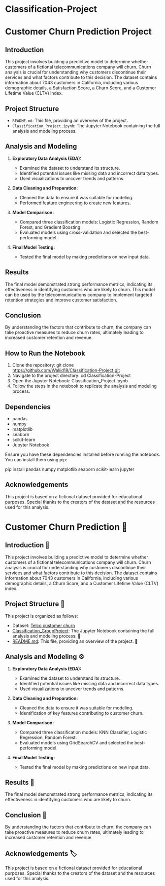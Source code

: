 # Classification-Project

# Customer Churn Prediction Project

## Introduction

This project involves building a predictive model to determine whether customers of a fictional telecommunications company will churn. Churn analysis is crucial for understanding why customers discontinue their services and what factors contribute to this decision. The dataset contains information about 7043 customers in California, including various demographic details, a Satisfaction Score, a Churn Score, and a Customer Lifetime Value (CLTV) index.

## Project Structure

- `README.md`: This file, providing an overview of the project.
- `Classification_Project.ipynb`: The Jupyter Notebook containing the full analysis and modeling process.

## Analysis and Modeling

1. **Exploratory Data Analysis (EDA):**
   - Examined the dataset to understand its structure.
   - Identified potential issues like missing data and incorrect data types.
   - Used visualizations to uncover trends and patterns.

2. **Data Cleaning and Preparation:**
   - Cleaned the data to ensure it was suitable for modeling.
   - Performed feature engineering to create new features.

3. **Model Comparison:**
   - Compared three classification models: Logistic Regression, Random Forest, and Gradient Boosting.
   - Evaluated models using cross-validation and selected the best-performing model.

4. **Final Model Testing:**
   - Tested the final model by making predictions on new input data.

## Results

The final model demonstrated strong performance metrics, indicating its effectiveness in identifying customers who are likely to churn. This model can be used by the telecommunications company to implement targeted retention strategies and improve customer satisfaction.

## Conclusion

By understanding the factors that contribute to churn, the company can take proactive measures to reduce churn rates, ultimately leading to increased customer retention and revenue.

## How to Run the Notebook

1. Clone the repository: git clone https://github.com/Waliid18/Classification-Project.git
2. Navigate to the project directory: cd Classification-Project
3. Open the Jupyter Notebook: Classification_Project.ipynb
4. Follow the steps in the notebook to replicate the analysis and modeling process.

## Dependencies

- pandas
- numpy
- matplotlib
- seaborn
- scikit-learn
- Jupyter Notebook

Ensure you have these dependencies installed before running the notebook. You can install them using pip:

pip install pandas numpy matplotlib seaborn scikit-learn jupyter


## Acknowledgements

This project is based on a fictional dataset provided for educational purposes. Special thanks to the creators of the dataset and the resources used for this analysis.


# Customer Churn Prediction :office:

## Introduction :book:

This project involves building a predictive model to determine whether customers of a fictional telecommunications company will churn. Churn analysis is crucial for understanding why customers discontinue their services and what factors contribute to this decision. The dataset contains information about 7043 customers in California, including various demographic details, a Churn Score, and a Customer Lifetime Value (CLTV) index.

## Project Structure :bookmark_tabs:

This project is organized as follows:
- Dataset: [Telco customer churn](https://community.ibm.com/community/user/businessanalytics/blogs/steven-macko/2019/07/11/telco-customer-churn-1113)
- [Classification_GroupProject](https://github.com/Joice-ops/Classification-Group-Project): The Jupyter Notebook containing the full analysis and modeling process. :link:
- [README.md](https://github.com/Joice-ops/Classification-Group-Project): This file, providing an overview of the project. :link:

## Analysis and Modeling :gear:

1. **Exploratory Data Analysis (EDA):** 
   - Examined the dataset to understand its structure.
   - Identified potential issues like missing data and incorrect data types.
   - Used visualizations to uncover trends and patterns.

2. **Data Cleaning and Preparation:** 
   - Cleaned the data to ensure it was suitable for modeling.
   - Identification of key features contributing to customer churn.

3. **Model Comparison:**
   - Compared three classification models: KNN Classifier, Logistic Regression, Random Forest.
   - Evaluated models using GridSearchCV and selected the best-performing model.

4. **Final Model Testing:**
   - Tested the final model by making predictions on new input data.
  
## Results :memo:

The final model demonstrated strong performance metrics, indicating its effectiveness in identifying customers who are likely to churn. 

## Conclusion :page_facing_up:

By understanding the factors that contribute to churn, the company can take proactive measures to reduce churn rates, ultimately leading to increased customer retention and revenue.

## Acknowledgements :label:

This project is based on a fictional dataset provided for educational purposes. Special thanks to the creators of the dataset and the resources used for this analysis.






   
